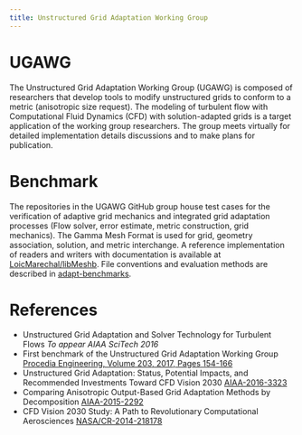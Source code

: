 ```yaml
---
title: Unstructured Grid Adaptation Working Group
---
```


# UGAWG
The Unstructured Grid Adaptation Working Group (UGAWG) is composed of
researchers that develop tools to modify unstructured grids to conform
to a metric (anisotropic size request).
The modeling of turbulent flow with Computational Fluid Dynamics
(CFD) with solution-adapted grids is a target
application of the working group researchers.
The group meets virtually for detailed implementation details discussions
and to make plans for publication.

# Benchmark
The repositories in the UGAWG GitHub group house test cases for the
verification of adaptive grid mechanics and integrated grid adaptation
processes (Flow solver, error estimate, metric construction, grid mechanics).
The Gamma Mesh Format is used for grid, geometry association, solution, and
metric interchange.
A reference implementation of readers and writers with
documentation is available at
[LoicMarechal/libMeshb](https://github.com/LoicMarechal/libMeshb).
File conventions and evaluation methods are described in
[adapt-benchmarks](https://github.com/UGAWG/adapt-benchmarks).

# References
- Unstructured Grid Adaptation and Solver Technology for Turbulent Flows *To appear AIAA SciTech 2016*
- First benchmark of the Unstructured Grid Adaptation Working Group [Procedia Engineering, Volume 203, 2017, Pages 154-166](https://doi.org/10.1016/j.proeng.2017.09.800)
- Unstructured Grid Adaptation: Status, Potential
Impacts, and Recommended Investments Toward
CFD Vision 2030 [AIAA-2016-3323](https://arc.aiaa.org/doi/abs/10.2514/6.2016-3323)
- Comparing Anisotropic Output-Based Grid Adaptation Methods by Decomposition [AIAA-2015-2292](https://arc.aiaa.org/doi/abs/10.2514/6.2015-2292)
- CFD Vision 2030 Study: A Path to Revolutionary Computational Aerosciences [NASA/CR-2014-218178](https://ntrs.nasa.gov/search.jsp?R=20140003093)